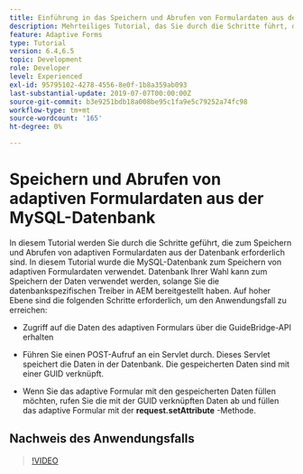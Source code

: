 ```yaml
---
title: Einführung in das Speichern und Abrufen von Formulardaten aus der MySQL-Datenbank
description: Mehrteiliges Tutorial, das Sie durch die Schritte führt, die zum Speichern und Abrufen von Formulardaten erforderlich sind
feature: Adaptive Forms
type: Tutorial
version: 6.4,6.5
topic: Development
role: Developer
level: Experienced
exl-id: 95795102-4278-4556-8e0f-1b8a359ab093
last-substantial-update: 2019-07-07T00:00:00Z
source-git-commit: b3e9251bdb18a008be95c1fa9e5c79252a74fc98
workflow-type: tm+mt
source-wordcount: '165'
ht-degree: 0%

---
```


# Speichern und Abrufen von adaptiven Formulardaten aus der MySQL-Datenbank

In diesem Tutorial werden Sie durch die Schritte geführt, die zum Speichern und Abrufen von adaptiven Formulardaten aus der Datenbank erforderlich sind. In diesem Tutorial wurde die MySQL-Datenbank zum Speichern von adaptiven Formulardaten verwendet. Datenbank Ihrer Wahl kann zum Speichern der Daten verwendet werden, solange Sie die datenbankspezifischen Treiber in AEM bereitgestellt haben. Auf hoher Ebene sind die folgenden Schritte erforderlich, um den Anwendungsfall zu erreichen:

* Zugriff auf die Daten des adaptiven Formulars über die GuideBridge-API erhalten

* Führen Sie einen POST-Aufruf an ein Servlet durch. Dieses Servlet speichert die Daten in der Datenbank. Die gespeicherten Daten sind mit einer GUID verknüpft.

* Wenn Sie das adaptive Formular mit den gespeicherten Daten füllen möchten, rufen Sie die mit der GUID verknüpften Daten ab und füllen das adaptive Formular mit der **request.setAttribute** -Methode.

## Nachweis des Anwendungsfalls

>[!VIDEO](https://video.tv.adobe.com/v/27829?quality=12&learn=on)

